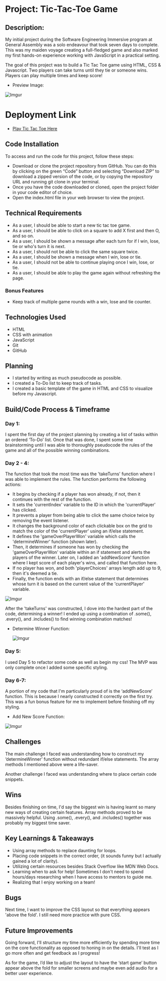 # Project: Tic-Tac-Toe Game

## Description:

My initial project during the Software Engineering Immersive program at General Assembly was a solo endeavour that took seven days to complete. This was my maiden voyage creating a full-fledged game and also marked my first hands-on experience working with JavaScript in a practical setting.

The goal of this project was to build a Tic Tac Toe game using HTML, CSS & Javascript. Two players can take turns until they tie or someone wins. Players can play multiple times and keep score!
   
   * Preview Image:
   
   ![Imgur](https://i.imgur.com/A2710Mk.png)
   
# Deployment Link
   
   * [Play Tic Tac Toe Here](https://thecaliforniacoder.github.io/Tic-Tac-Toe/)
   
## Code Installation

To access and run the code for this project, follow these steps:

   * Download or clone the project repository from GitHub. You can do this by clicking on the green “Code” button and selecting “Download ZIP” to download      a zipped version of the code, or by copying the repository URL and running git clone in your terminal.
   * Once you have the code downloaded or cloned, open the project folder in your code editor of choice.
   * Open the index.html file in your web browser to view the project.

## Technical Requirements

   * As a user, I should be able to start a new tic tac toe game.
   * As a user, I should be able to click on a square to add X first and then O, and so on.
   * As a user, I should be shown a message after each turn for if I win, lose, tie or who's turn it is next.
   * As a user, I should not be able to click the same square twice.
   * As a user, I should be shown a message when I win, lose or tie.
   * As a user, I should not be able to continue playing once I win, lose, or tie.
   * As a user, I should be able to play the game again without refreshing the page.

### Bonus Features

   * Keep track of multiple game rounds with a win, lose and tie counter.
   
## Technologies Used

   * HTML
   * CSS with animation
   * JavaScript 
   * Git
   * GitHub

   
## Planning 

   * I started by writing as much pseudocode as possible.
   * I created a To-Do list to keep track of tasks.
   * I created a basic template of the game in HTML and CSS to visualize before my Javascript.

## Build/Code Process & Timeframe

### Day 1:

I spent the first day of the project planning by creating a list of tasks within an ordered ‘To-Do’ list. Once that was done, I spent some time brainstorming until I was able to thoroughly pseudocode the rules of the game and all of the possible winning combinations. 

### Day 2 - 4:

The function that took the most time was the 'takeTurns' function where I was able to implement the rules. The function performs the following actions:

  * It begins by checking if a player has won already, if not, then it continues with the rest of the function. 
  * It sets the 'currentIndex' variable to the ID in which the 'currentPlayer' has clicked.
  * It prevents a player from being able to click the same choice twice by removing the event listener.
  * It changes the background color of each clickable box on the grid to match the color of the 'currentPlayer' using an if/else statement.
  * It defines the 'gameOverPlayerWon' variable which calls the 'determineWinner' function (shown later). 
  * Then, it determines if someone has won by checking the 'gameOverPlayerWon' variable within an if statement and alerts the players of the winner. Later on, I added an 'addNewScore' function where I kept score of each player's wins, and called that function here. 
  * If no player has won, and both 'playerChoices' arrays length add up to 9, then it's deemed a tie.
  * Finally, the function ends with an if/else statement that determines whose turn it is based on the current value of the 'currentPlayer' variable.
  
  ![Imgur](https://i.imgur.com/WN7BPZO.jpg)

After the 'takeTurns' was constructed, I dove into the hardest part of the code, determining a winner! I ended up using a combination of .some(), .every(), and .includes() to find winning combination matches!

 * Determine Winner Function:
   
   ![Imgur](https://i.imgur.com/Qjzti7S.png)
   
### Day 5:

I used Day 5 to refactor some code as well as begin my css! The MVP was only complete once I added some specific styling. 

### Day 6-7:

A portion of my code that I'm particularly proud of is the ‘addNewScore’ function. This is because I nearly constructed it correctly on the first try. This was a fun bonus feature for me to implement before finishing off my styling.

   * Add New Score Function:

   ![Imgur](https://i.imgur.com/0SeJhoH.png)
   
## Challenges
   
   The main challenge I faced was understanding how to construct my ‘determineWinner’ function without redundant if/else statements. 
   The array methods I mentioned above were a life-saver.
     
   Another challenge I faced was understanding where to place certain code snippets. 
     
## Wins
   
   Besides finishing on time, I'd say the biggest win is having learnt so many new ways of creating certain features. Array methods proved to be massively    helpful. Using .some(), .every(), and .includes() together was probably my biggest time saver. 

      
## Key Learnings & Takeaways
  
   * Using array methods to replace daunting for loops.
   * Placing code snippets in the correct order, (it sounds funny but I actually gained a lot of clarity).
   * Utilizing certain resources besides Stack Overflow like MDN Web Docs.
   * Learning when to ask for help! Sometimes I don't need to spend hours/days researching when I have access to mentors to guide me.
   * Realizing that I enjoy working on a team!

## Bugs

Next time, I want to improve the CSS layout so that everything appears 'above the fold'. I still need more practice with pure CSS.

## Future Improvements

Going forward, I'll structure my time more efficiently by spending more time on the core functionality as opposed to honing in on the details. I'll test as I go more often and get feedback as I progress!

As for the game, I’d like to adjust the layout to have the ‘start game’ button appear above the fold for smaller screens and maybe even add audio for a better user experience.

